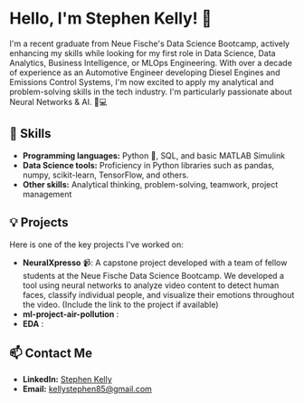 # Hello, I'm Stephen Kelly! 👋

I'm a recent graduate from Neue Fische's Data Science Bootcamp, actively enhancing my skills while looking for my first role in Data Science, Data Analytics, Business Intelligence, or MLOps Engineering. With over a decade of experience as an Automotive Engineer developing Diesel Engines and Emissions Control Systems, I'm now excited to apply my analytical and problem-solving skills in the tech industry. I'm particularly passionate about Neural Networks & AI. 🧠💻

## 🚀 Skills

- **Programming languages:** Python 🐍, SQL, and basic MATLAB Simulink
- **Data Science tools:** Proficiency in Python libraries such as pandas, numpy, scikit-learn, TensorFlow, and others.
- **Other skills:** Analytical thinking, problem-solving, teamwork, project management

## 💡 Projects

Here is one of the key projects I've worked on:

- **NeuralXpresso** 📹: A capstone project developed with a team of fellow students at the Neue Fische Data Science Bootcamp. We developed a tool using neural networks to analyze video content to detect human faces, classify individual people, and visualize their emotions throughout the video. (Include the link to the project if available)
- **ml-project-air-pollution** :
- **EDA** :
  
## 📫 Contact Me

- **LinkedIn:** [Stephen Kelly](https://www.linkedin.com/in/stephen-k-2976161a1/)
- **Email:** kellystephen85@gmail.com
